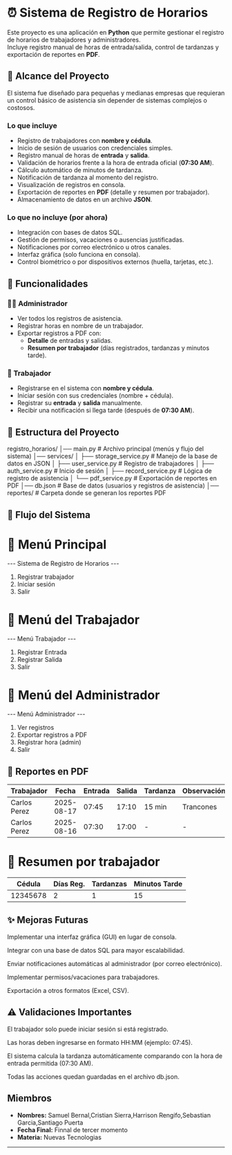 # ⏰ Sistema de Registro de Horarios

Este proyecto es una aplicación en **Python** que permite gestionar el registro de horarios de trabajadores y administradores.  
Incluye registro manual de horas de entrada/salida, control de tardanzas y exportación de reportes en **PDF**.

## 📌 Alcance del Proyecto

El sistema fue diseñado para pequeñas y medianas empresas que requieran un control básico de asistencia sin depender de sistemas complejos o costosos.  

### Lo que incluye
- Registro de trabajadores con **nombre y cédula**.  
- Inicio de sesión de usuarios con credenciales simples.  
- Registro manual de horas de **entrada** y **salida**.  
- Validación de horarios frente a la hora de entrada oficial (**07:30 AM**).  
- Cálculo automático de minutos de tardanza.  
- Notificación de tardanza al momento del registro.  
- Visualización de registros en consola.  
- Exportación de reportes en **PDF** (detalle y resumen por trabajador).  
- Almacenamiento de datos en un archivo **JSON**.  

### Lo que no incluye (por ahora)
- Integración con bases de datos SQL.  
- Gestión de permisos, vacaciones o ausencias justificadas.  
- Notificaciones por correo electrónico u otros canales.  
- Interfaz gráfica (solo funciona en consola).  
- Control biométrico o por dispositivos externos (huella, tarjetas, etc.).  

## 🚀 Funcionalidades
### 👨‍💼 Administrador
- Ver todos los registros de asistencia.
- Registrar horas en nombre de un trabajador.
- Exportar registros a PDF con:
  - **Detalle** de entradas y salidas.
  - **Resumen por trabajador** (días registrados, tardanzas y minutos tarde).

### 👷 Trabajador
- Registrarse en el sistema con **nombre y cédula**.
- Iniciar sesión con sus credenciales (nombre + cédula).
- Registrar su **entrada** y **salida** manualmente.
- Recibir una notificación si llega tarde (después de **07:30 AM**).

## 📂 Estructura del Proyecto

registro_horarios/
│── main.py # Archivo principal (menús y flujo del sistema)
│── services/
│ ├── storage_service.py # Manejo de la base de datos en JSON
│ ├── user_service.py # Registro de trabajadores
│ ├── auth_service.py # Inicio de sesión
│ ├── record_service.py # Lógica de registro de asistencia
│ └── pdf_service.py # Exportación de reportes en PDF
│── db.json # Base de datos (usuarios y registros de asistencia)
│── reportes/ # Carpeta donde se generan los reportes PDF

## 📑 Flujo del Sistema
# 🔹 Menú Principal
--- Sistema de Registro de Horarios ---
1. Registrar trabajador
2. Iniciar sesión
3. Salir

# 🔹 Menú del Trabajador
--- Menú Trabajador ---
1. Registrar Entrada
2. Registrar Salida
3. Salir

# 🔹 Menú del Administrador
--- Menú Administrador ---
1. Ver registros
2. Exportar registros a PDF
3. Registrar hora (admin)
4. Salir

## 📄 Reportes en PDF

| Trabajador   | Fecha      | Entrada | Salida | Tardanza | Observación |
| ------------ | ---------- | ------- | ------ | -------- | ----------- |
| Carlos Perez | 2025-08-17 | 07:45   | 17:10  | 15 min   | Trancones   |
| Carlos Perez | 2025-08-16 | 07:30   | 17:00  | -        | -           |

# 🔹 Resumen por trabajador
| Cédula   | Días Reg. | Tardanzas | Minutos Tarde |
| -------- | --------- | --------- | ------------- |
| 12345678 | 2         | 1         | 15            |

## ✨ Mejoras Futuras

Implementar una interfaz gráfica (GUI) en lugar de consola.

Integrar con una base de datos SQL para mayor escalabilidad.

Enviar notificaciones automáticas al administrador (por correo electrónico).

Implementar permisos/vacaciones para trabajadores.

Exportación a otros formatos (Excel, CSV).

## ⚠️ Validaciones Importantes

El trabajador solo puede iniciar sesión si está registrado.

Las horas deben ingresarse en formato HH:MM (ejemplo: 07:45).

El sistema calcula la tardanza automáticamente comparando con la hora de entrada permitida (07:30 AM).

Todas las acciones quedan guardadas en el archivo db.json.

##  Miembros
- **Nombres:** Samuel Bernal,Cristian Sierra,Harrison Rengifo,Sebastian Garcia,Santiago Puerta
- **Fecha Final:** Finnal de tercer momento 
- **Materia:** Nuevas Tecnologias 

---
